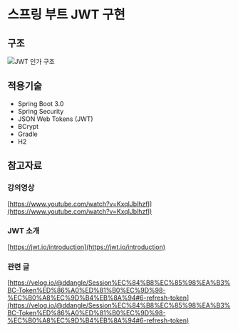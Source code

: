 ﻿# 스프링 부트 JWT 구현

## 구조
![JWT 인가 구조](https://cdn.fs.teachablecdn.com/S5mcwqSCTqqyZYsvzSJn)

## 적용기술
- Spring Boot 3.0
- Spring Security
- JSON Web Tokens (JWT)
- BCrypt
- Gradle
- H2

## 참고자료
### 강의영상
[https://www.youtube.com/watch?v=KxqlJblhzfI](https://www.youtube.com/watch?v=KxqlJblhzfI)
### JWT 소개
[https://jwt.io/introduction](https://jwt.io/introduction)
### 관련 글
[https://velog.io/@ddangle/Session%EC%84%B8%EC%85%98%EA%B3%BC-Token%ED%86%A0%ED%81%B0%EC%9D%98-%EC%B0%A8%EC%9D%B4%EB%8A%94#6-refresh-token](https://velog.io/@ddangle/Session%EC%84%B8%EC%85%98%EA%B3%BC-Token%ED%86%A0%ED%81%B0%EC%9D%98-%EC%B0%A8%EC%9D%B4%EB%8A%94#6-refresh-token)
